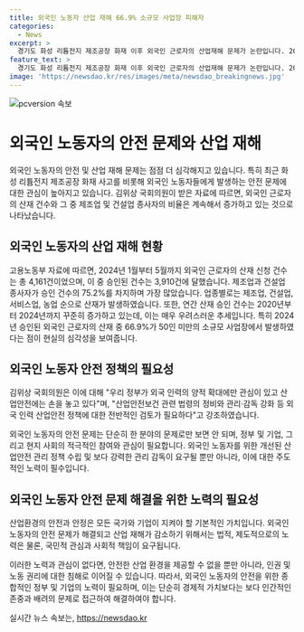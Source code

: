 ```yaml
---
title: 외국인 노동자 산업 재해 66.9% 소규모 사업장 피해자
categories:
  - News
excerpt: >
  경기도 화성 리튬전지 제조공장 화재 이후 외국인 근로자의 산업재해 문제가 논란입니다. 2024년 1월부터 5월까지 외국인 근로자의 산재 신청 건수는 4,161건으로, 업종별로 제조업과 건설업에서 가장 높았습니다. 또한, 산재 승인 건수는 매년 증가하고 있으며, 특히 소규모 사업장에서 발생한 비율이 높았습니다. 김위상 의원은 이에 대해 외국인 노동자의 안전을 위한 산업안전 정책 검토가 필요하다고 강조했습니다.
feature_text: >
  경기도 화성 리튬전지 제조공장 화재 이후 외국인 근로자의 산업재해 문제가 논란입니다. 2024년 1월부터 5월까지 외국인 근로자의 산재 신청 건수는 4,161건으로, 업종별로 제조업과 건설업에서 가장 높았습니다. 또한, 산재 승인 건수는 매년 증가하고 있으며, 특히 소규모 사업장에서 발생한 비율이 높았습니다. 김위상 의원은 이에 대해 외국인 노동자의 안전을 위한 산업안전 정책 검토가 필요하다고 강조했습니다.
image: 'https://newsdao.kr/res/images/meta/newsdao_breakingnews.jpg'
---
```


<p><img src="https://newsdao.kr/res/images/meta/newsdao_breakingnews.jpg" alt="pcversion 속보" /></p>

<h1>외국인 노동자의 안전 문제와 산업 재해</h1>

<p data-ke-size="size16"></p>

<p>외국인 노동자의 안전 및 산업 재해 문제는 점점 더 심각해지고 있습니다. 특히 최근 화성 리튬전지 제조공장 화재 사고를 비롯해 외국인 노동자들에게 발생하는 안전 문제에 대한 관심이 높아지고 있습니다. 김위상 국회의원이 받은 자료에 따르면, 외국인 근로자의 산재 건수와 그 중 제조업 및 건설업 종사자의 비율은 계속해서 증가하고 있는 것으로 나타났습니다.</p>

<h2>외국인 노동자의 산업 재해 현황</h2>

<p>고용노동부 자료에 따르면, 2024년 1월부터 5월까지 외국인 근로자의 산재 신청 건수는 총 4,161건이었으며, 이 중 승인된 건수는 3,910건에 달했습니다. 제조업과 건설업 종사자가 승인 건수의 75.2%를 차지하며 가장 많았습니다. 업종별로는 제조업, 건설업, 서비스업, 농업 순으로 산재가 발생하였습니다. 또한, 연간 산재 승인 건수는 2020년부터 2024년까지 꾸준히 증가하고 있는데, 이는 매우 우려스러운 추세입니다. 특히 2024년 승인된 외국인 근로자의 산재 중 66.9%가 50인 미만의 소규모 사업장에서 발생하였다는 점이 현실의 심각성을 보여줍니다.</p>

<h2>외국인 노동자 안전 정책의 필요성</h2>

<p>김위상 국회의원은 이에 대해 "우리 정부가 외국 인력의 양적 확대에만 관심이 있고 산업안전에는 손을 놓고 있다"며, "산업안전보건 관련 법령의 정비와 관리·감독 강화 등 외국 인력 산업안전 정책에 대한 전반적인 검토가 필요하다"고 강조하였습니다.</p>

<p>외국인 노동자의 안전 문제는 단순히 한 분야의 문제로만 보면 안 되며, 정부 및 기업, 그리고 현지 사회의 적극적인 참여와 관심이 필요합니다. 외국인 노동자를 위한 개선된 산업안전 관리 정책 수립 및 보다 강력한 관리 감독이 요구될 뿐만 아니라, 이에 대한 주도적인 노력이 필수입니다.</p>

<h2>외국인 노동자 안전 문제 해결을 위한 노력의 필요성</h2>

<p>산업환경의 안전과 안정은 모든 국가와 기업이 지켜야 할 기본적인 가치입니다. 외국인 노동자의 안전 문제가 해결되고 산업 재해가 감소하기 위해서는 법적, 제도적으로의 노력은 물론, 국민적 관심과 사회적 책임이 요구됩니다.</p>

<p>이러한 노력과 관심이 없다면, 안전한 산업 환경을 제공할 수 없을 뿐만 아니라, 인권 및 노동 권리에 대한 침해로 이어질 수 있습니다. 따라서, 외국인 노동자의 안전을 위한 종합적인 정부 및 기업의 노력이 필요하며, 이는 단순히 경제적 가치보다는 보다 인간적인 존중과 배려의 문제로 접근하여 해결하여야 합니다.</p>

<p data-ke-size="size16"></p>
실시간 뉴스 속보는, <a href="https://newsdao.kr" rel="dofollow">https://newsdao.kr</a>


